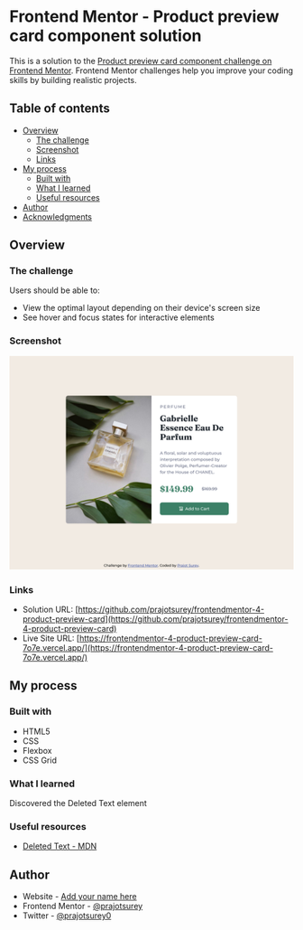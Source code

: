 # Frontend Mentor - Product preview card component solution

This is a solution to the [Product preview card component challenge on Frontend Mentor](https://www.frontendmentor.io/challenges/product-preview-card-component-GO7UmttRfa). Frontend Mentor challenges help you improve your coding skills by building realistic projects. 

## Table of contents

- [Overview](#overview)
  - [The challenge](#the-challenge)
  - [Screenshot](#screenshot)
  - [Links](#links)
- [My process](#my-process)
  - [Built with](#built-with)
  - [What I learned](#what-i-learned)
  - [Useful resources](#useful-resources)
- [Author](#author)
- [Acknowledgments](#acknowledgments)


## Overview

### The challenge

Users should be able to:

- View the optimal layout depending on their device's screen size
- See hover and focus states for interactive elements

### Screenshot

![](./screenshot.png)

### Links

- Solution URL: [https://github.com/prajotsurey/frontendmentor-4-product-preview-card](https://github.com/prajotsurey/frontendmentor-4-product-preview-card)
- Live Site URL: [https://frontendmentor-4-product-preview-card-7o7e.vercel.app/](https://frontendmentor-4-product-preview-card-7o7e.vercel.app/)

## My process

### Built with

- HTML5
- CSS
- Flexbox
- CSS Grid

### What I learned
Discovered the Deleted Text element

### Useful resources

- [Deleted Text - MDN](https://developer.mozilla.org/en-US/docs/Web/HTML/Element/del)

## Author

- Website - [Add your name here](https://prajot.dev)
- Frontend Mentor - [@prajotsurey](https://www.frontendmentor.io/profile/prajotsurey)
- Twitter - [@prajotsurey0](https://www.twitter.com/prajotsurey0)
